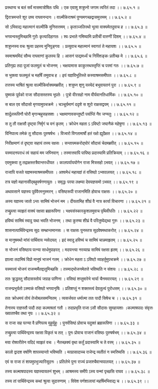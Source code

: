 प्रस्थाप्य च बलं सर्वं मासमात्रोषितः पथि ।
एक एवाशु शत्रुघ्नो जगाम त्वरितं तदा ।। ७.६५.१ ॥

द्विरात्रमन्तरे शूर उष्य राघवनन्दनः ।
वाल्मीकेराश्रमं पुण्यमगच्छद्वासमुत्तमम् ।। ७.६५.२ ॥

सो ऽभिवाद्य महात्मानं वाल्मीकिं मुनिसत्तमम् ।
कृताञ्जलिरथो भूत्वा वाक्यमेतदुवाच ह ।। ७.६५.३ ॥

भगवन्वस्तुमिच्छामि गुरोः कृत्यादिहागतः ।
श्वः प्रभाते गमिष्यामि प्रतीचीं वारुणीं दिशम् ।। ७.६५.४ ॥

शत्रुघ्नस्य वचः श्रुत्वा प्रहस्य मुनिपुङ्गवः ।
प्रत्युवाच महात्मानं स्वागतं ते महायशः ।। ७.६५.५ ॥

स्वमाश्रममिदं सौम्य राघवाणां कुलस्य हि ।
आसनं पाद्यमर्ध्यं च निर्विशङ्कः प्रतीच्छ मे ।। ७.६५.६ ॥

प्रतिगृह्य तदा पूजां फलमूलं च भोजनम् ।
भक्षयामास काकुत्स्थस्तृप्तिं च परमां गतः ।। ७.६५.७ ॥

स भुक्त्वा फलमूलं च महर्षिं तमुवाच ह ।
इयं यज्ञविभूतिस्ते कस्याश्रमसमीपतः ।। ७.६५.८ ॥

तत्तस्य भाषितं श्रुत्वा वाल्मीकिर्वाक्यमब्रवीत् ।
शत्रुघ्न शृणु यस्येदं बभूवायतनं पुरा ।। ७.६५.९ ॥

युष्माकं पूर्वको राजा सौदासस्तस्य भूपतेः ।
पुत्रो वीरसहो नाम वीर्यवानतिधार्मिकः ।। ७.६५.१० ॥

स बाल एव सौदासो मृगयामुपचक्रमे ।
चञ्चूर्यमाणं ददृशे स शूरो राक्षसद्वयम् ।। ७.६५.११ ॥

शार्दूलरूपिणौ घोरौ मृगान्बहुसहस्रशः ।
भक्षमाणावसन्तुष्टौ पर्याप्तिं नैव जग्मतुः ।। ७.६५.१२ ॥

स तु तौ राक्षसौ दृष्ट्वा निर्मृगं च वनं कृतम् ।
क्रोधेन महता ऽ ऽविष्टो जघानैकं महेषुणा ।। ७.६५.१३ ॥

विनिपात्य तमेकं तु सौदासः पुरुषर्षभः ।
विज्वरो विगतामार्षो हतं रक्षो ह्युदैक्षत ।। ७.६५.१४ ॥

निरीक्षमाणं तं दृष्ट्वा सहायं तस्य रक्षसः ।
सन्तापमकरोद्घोरं सौदासं चेदमब्रवीत् ।। ७.६५.१५ ॥

यस्मादनपराधं त्वं सहायं मम जघ्निवान् ।
तस्मात्तवापि पापिष्ठ प्रदास्यामि प्रतिक्रियाम् ।। ७.६५.१६ ॥

एवमुक्त्वा तु तद्राक्षस्तत्रैवान्तरधीयत ।
कालपर्याययोगेन राजा मित्रसहो ऽभवत् ।। ७.६५.१७ ॥

राजापि यजते यज्ञमस्याश्रमसमीपतः ।
अश्वमेधं महायज्ञं तं वसिष्ठो ऽभ्यपालयत् ।। ७.६५.१८ ॥

तत्र यज्ञो महानासीद्बहुवर्षगणायुतः ।
समृद्धः परया लक्ष्म्या देवयज्ञसमो ऽभवत् ।। ७.६५.१९ ॥

अथावसाने यज्ञस्य पूर्ववैरमनुस्मरन् ।
वसिष्ठरूपी राजानमिति होवाच राक्षसः ।। ७.६५.२० ॥

अस्य यज्ञस्य जातो ऽन्तः सामिषं भोजनं मम ।
दीयतामिह शीघ्रं वै नात्र कार्या विचारणा ।। ७.६५.२१ ॥

तच्छ्रुत्वा व्याहृतं वाक्यं रक्षसा ब्रह्मरूपिणा ।
भक्ष्यसंस्कारकुशलमुवाच पृथिवीपतिः ।। ७.६५.२२ ॥

हविष्यं सामिषं स्वादु यथा भवति भोजनम् ।
तथा कुरुष्व शीघ्रं वै परितुष्येद्यथा गुरुः ।। ७.६५.२३ ॥

शासनात्पार्थिवेन्द्रस्य सूदः सम्भ्रान्तमानसः ।
स राक्षसः पुनस्तत्र सूदवेषमथाकरोत् ।। ७.६५.२४ ॥

स मानुषमथो मांसं पार्थिवाय न्यवेदयत् ।
इदं स्वादु हविष्यं च सामिषं चान्नमाहृतम् ।। ७.६५.२५ ॥

स भोजनं वसिष्ठाय पत्न्या सार्धमुपाहरत् ।
मदयन्त्या नरव्याघ्र सामिषं रक्षसा हृतम् ।। ७.६५.२६ ॥

ज्ञात्वा तदामिषं विप्रो मानुषं भाजनं गतम् ।
क्रोधेन महता ऽ ऽविष्टो व्याहर्तुमुपचक्रमे ।। ७.६५.२७ ॥

यस्मात्त्वं भोजनं राजन्ममैतद्दातुमिच्छसि ।
तस्माद्भोजनमेतत्ते भविष्यति न संशयः ।। ७.६५.२८ ॥

ततः क्रुद्धस्तु सौदासस्तोयं जग्राह पाणिना ।
वसिष्ठं शप्तुमारेभे भार्या चैनमवारयत् ।। ७.६५.२९ ॥

राजन्प्रभुर्यतो ऽस्माकं वसिष्ठो भगवानृषिः ।
प्रतिशप्तुं न शक्तस्त्वं देवतुल्यं पुरोधसम् ।। ७.६५.३० ॥

ततः क्रोधमयं तोयं तेजोबलसमन्वितम् ।
व्यसर्जयत धर्मात्मा ततः पादौ सिषेच च ।। ७.६५.३१ ॥

तेनास्य राज्ञस्तौ पादौ तदा कल्माषतां गतौ ।
तदाप्रभृति राजा ऽसौ सौदासः सुमहायशाः ।कल्माषपादः संवृत्तः ख्यातश्चैव तथा नृपः ।। ७.६५.३२ ॥

स राजा सह पत्न्या वै प्रणिपत्य मुहुर्मुहुः ।
पुनर्वसिष्ठं प्रोवाच यदुक्तं ब्रह्मरूपिणा ।। ७.६५.३३ ॥

तच्छ्रुत्वा पार्थिवेन्द्रस्य रक्षसा विकृतं च तत् ।
पुनः प्रोवाच राजानं वसिष्ठः पुरुषर्षभम् ।। ७.६५.३४ ॥

मया रोषपरीतेन यदिदं व्याहृतं वचः ।
नैतच्छक्यं वृथा कर्तुं प्रदास्यामि च ते वरम् ।। ७.६५.३५ ॥

कालो द्वादश वर्षाणि शापस्यान्तो भविष्यति ।
मत्प्रासादाच्च राजेन्द्र व्यतीतं न स्मरिष्यसि ।। ७.६५.३६ ॥

एवं स राजा तं शापमुपभुज्यारिसूदनः ।
प्रतिलेभे पुना राज्यं प्रजाश्चैवान्वपालयत् ।। ७.६५.३७ ॥

तस्य कल्माषपादस्य यज्ञस्यायतनं शुभम् ।
आश्रमस्य समीपे ऽस्य यन्मां पृच्छसि राघव ।। ७.६५.३८ ॥

तस्य तां पार्थिवेन्द्रस्य कथां श्रुत्वा सुदारुणाम् ।
विवेश पर्णशालायां महर्षिमभिवाद्य च ।। ७.६५.३९ ।।

